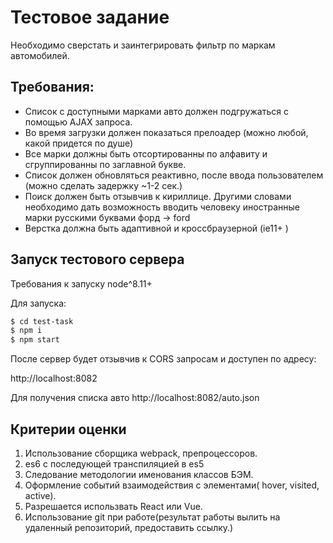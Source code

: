 # Тестовое задание

Необходимо сверстать и заинтегрировать фильтр по маркам автомобилей.

## Требования:
- Список с доступными марками авто должен подгружаться с помощью AJAX запроса. 
- Во время загрузки должен показаться прелоадер (можно любой, какой придется по душе)
- Все марки должны быть отсортированны по алфавиту и сгруппированны по заглавной букве.
- Список должен обновляться реактивно, после ввода пользователем (можно сделать задержку ~1-2 сек.)
- Поиск должен быть отзывчив к кириллице. Другими словами необходимо дать возможность вводить человеку иностранные марки русскими буквами форд -> ford
- Верстка должна быть адаптивной и кроссбраузерной (ie11+ )

## Запуск тестового сервера

Требования к запуску node^8.11+

Для запуска:
```sh
$ cd test-task
$ npm i 
$ npm start 
```
После сервер будет отзывчив к CORS запросам и доступен по адресу:

http://localhost:8082

Для получения списка авто  http://localhost:8082/auto.json

## Критерии оценки 
1. Использование сборщика webpack, препроцессоров.
2. es6 c последующей транспиляцией в es5
3. Следование методологии именования классов БЭМ.
4. Оформление событий взаимодействия с элементами( hover, visited, active).
5. Разрешается использвать React или Vue.
6. Использование git при работе(результат работы вылить на удаленный репозиторий, предоставить ссылку.)
